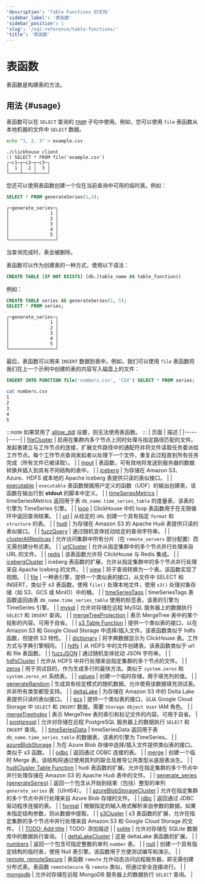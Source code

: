 ```yaml
---
'description': 'Table Functions 的文档'
'sidebar_label': '表函数'
'sidebar_position': 1
'slug': '/sql-reference/table-functions/'
'title': '表函数'
---
```



# 表函数

表函数是构建表的方法。

## 用法 {#usage}

表函数可以在 `SELECT` 查询的 [`FROM`](../../sql-reference/statements/select/from.md) 子句中使用。例如，您可以使用 `file` 表函数从本地机器的文件中 `SELECT` 数据。

```bash
echo "1, 2, 3" > example.csv
```
```text
./clickhouse client
:) SELECT * FROM file('example.csv')
┌─c1─┬─c2─┬─c3─┐
│  1 │  2 │  3 │
└────┴────┴────┘
```

您还可以使用表函数创建一个仅在当前查询中可用的临时表。例如：

```sql title="Query"
SELECT * FROM generateSeries(1,5);
```
```response title="Response"
┌─generate_series─┐
│               1 │
│               2 │
│               3 │
│               4 │
│               5 │
└─────────────────┘
```

当查询完成时，表会被删除。

表函数可以作为创建表的一种方式，使用以下语法：

```sql
CREATE TABLE [IF NOT EXISTS] [db.]table_name AS table_function()
```

例如：

```sql title="Query"
CREATE TABLE series AS generateSeries(1, 5);
SELECT * FROM series;
```

```response
┌─generate_series─┐
│               1 │
│               2 │
│               3 │
│               4 │
│               5 │
└─────────────────┘
```

最后，表函数可以用来 `INSERT` 数据到表中。例如，我们可以使用 `file` 表函数将我们在上一个示例中创建的表的内容写入磁盘上的文件：

```sql
INSERT INTO FUNCTION file('numbers.csv', 'CSV') SELECT * FROM series;
```

```bash
cat numbers.csv
1
2
3
4
5
```

:::note
如果禁用了 [allow_ddl](/operations/settings/settings#allow_ddl) 设置，则无法使用表函数。
:::
| 页面 | 描述 |
|-----|-----|
| [fileCluster](/sql-reference/table-functions/fileCluster) | 启用在集群内多个节点上同时处理与指定路径匹配的文件。发起者建立与工作节点的连接，扩展文件路径中的通配符并将文件读取任务委派给工作节点。每个工作节点查询发起者以处理下一个文件，重复此过程直到所有任务完成（所有文件已被读取）。 |
| [input](/sql-reference/table-functions/input) | 表函数，可有效地将发送到服务器的数据转换并插入到具有不同结构的表中。 |
| [iceberg](/sql-reference/table-functions/iceberg) | 为存储在 Amazon S3、Azure、HDFS 或本地的 Apache Iceberg 表提供只读的表似接口。 |
| [executable](/engines/table-functions/executable) | `executable` 表函数根据用户定义的函数（UDF）的输出创建表，该函数在输出行到 **stdout** 的脚本中定义。 |
| [timeSeriesMetrics](/sql-reference/table-functions/timeSeriesMetrics) | timeSeriesMetrics 返回用于表 `db_name.time_series_table` 的度量表，该表的引擎为 TimeSeries 引擎。 |
| [loop](/sql-reference/table-functions/loop) | ClickHouse 中的 loop 表函数用于在无限循环中返回查询结果。 |
| [url](/sql-reference/table-functions/url) | 从给定的 `URL` 创建一个具有指定 `format` 和 `structure` 的表。 |
| [hudi](/sql-reference/table-functions/hudi) | 为存储在 Amazon S3 的 Apache Hudi 表提供只读的表似接口。 |
| [fuzzQuery](/sql-reference/table-functions/fuzzQuery) | 通过随机变体扰动给定的查询字符串。 |
| [clusterAllReplicas](/sql-reference/table-functions/cluster) | 允许访问集群中所有分片（在 `remote_servers` 部分配置）而无需创建分布式表。 |
| [urlCluster](/sql-reference/table-functions/urlCluster) | 允许从指定集群中的多个节点并行处理来自 URL 的文件。 |
| [redis](/sql-reference/table-functions/redis) | 该表函数允许将 ClickHouse 与 Redis 集成。 |
| [icebergCluster](/sql-reference/table-functions/icebergCluster) | iceberg 表函数的扩展，允许从指定集群中的多个节点并行处理来自 Apache Iceberg 的文件。 |
| [view](/sql-reference/table-functions/view) | 将子查询转换为一个表。该函数实现了视图。 |
| [file](/sql-reference/table-functions/file) | 一种表引擎，提供一个类似表的接口，从文件中 SELECT 和 INSERT，类似于 s3 表函数。使用 `file()` 处理本地文件，使用 `s3()` 处理对象存储（如 S3、GCS 或 MinIO）中的桶。 |
| [timeSeriesTags](/sql-reference/table-functions/timeSeriesTags) | timeSeriesTags 表函数返回由表 `db_name.time_series_table` 使用的标签表，该表的引擎为 TimeSeries 引擎。 |
| [mysql](/sql-reference/table-functions/mysql) | 允许对存储在远程 MySQL 服务器上的数据执行 `SELECT` 和 `INSERT` 查询。 |
| [mergeTreeProjection](/sql-reference/table-functions/mergeTreeProjection) | 表示 MergeTree 表中的某个投影的内容。可用于自省。 |
| [s3 Table Function](/sql-reference/table-functions/s3) | 提供一个类似表的接口，以在 Amazon S3 和 Google Cloud Storage 中选择/插入文件。该表函数类似于 hdfs 函数，但提供 S3 特性。 |
| [dictionary](/sql-reference/table-functions/dictionary) | 将字典数据显示为 ClickHouse 表。工作方式与字典引擎相同。 |
| [hdfs](/sql-reference/table-functions/hdfs) | 从 HDFS 中的文件创建表。该表函数类似于 url 和 file 表函数。 |
| [fuzzJSON](/sql-reference/table-functions/fuzzJSON) | 通过随机变体扰动 JSON 字符串。 |
| [hdfsCluster](/sql-reference/table-functions/hdfsCluster) | 允许从 HDFS 中并行处理来自指定集群的多个节点的文件。 |
| [zeros](/sql-reference/table-functions/zeros) | 用于测试目的，作为生成多行的最快方法。类似于 `system.zeros` 和 `system.zeros_mt` 系统表。 |
| [values](/sql-reference/table-functions/values) | 创建一个临时存储，用于填充列的值。 |
| [generateRandom](/sql-reference/table-functions/generate) | 生成具有给定模式的随机数据。允许使用该数据填充测试表。并非所有类型都受支持。 |
| [deltaLake](/sql-reference/table-functions/deltalake) | 为存储在 Amazon S3 中的 Delta Lake 表提供只读的表似接口。 |
| [gcs](/sql-reference/table-functions/gcs) | 提供一个类似表的接口，以从 Google Cloud Storage 中 `SELECT` 和 `INSERT` 数据。需要 `Storage Object User` IAM 角色。 |
| [mergeTreeIndex](/sql-reference/table-functions/mergeTreeIndex) | 表示 MergeTree 表的索引和标记文件的内容。可用于自省。 |
| [postgresql](/sql-reference/table-functions/postgresql) | 允许对存储在远程 PostgreSQL 服务器上的数据执行 `SELECT` 和 `INSERT` 查询。 |
| [timeSeriesData](/sql-reference/table-functions/timeSeriesData) | timeSeriesData 返回用于表 `db_name.time_series_table` 的数据表，该表的引擎为 TimeSeries。 |
| [azureBlobStorage](/sql-reference/table-functions/azureBlobStorage) | 为在 Azure Blob 存储中选择/插入文件提供类似表的接口。类似于 s3 函数。 |
| [odbc](/sql-reference/table-functions/odbc) | 返回通过 ODBC 连接的表。 |
| [merge](/sql-reference/table-functions/merge) | 创建一个临时 Merge 表。该结构将通过使用其列的联合及推导公共类型从底层表派生。 |
| [hudiCluster Table Function](/sql-reference/table-functions/hudiCluster) | hudi 表函数的扩展。允许在指定集群的多个节点中并行处理存储在 Amazon S3 的 Apache Hudi 表中的文件。 |
| [generate_series (generateSeries)](/sql-reference/table-functions/generate_series) | 返回一个包含从开始到结束（包括）整型的单列 `generate_series` 表（UInt64）。 |
| [azureBlobStorageCluster](/sql-reference/table-functions/azureBlobStorageCluster) | 允许在指定集群的多个节点中并行处理来自 Azure Blob 存储的文件。 |
| [jdbc](/sql-reference/table-functions/jdbc) | 返回通过 JDBC 驱动程序连接的表。 |
| [format](/sql-reference/table-functions/format) | 根据指定的输入格式解析来自参数的数据。如果未指定结构参数，则从数据中提取。 |
| [s3Cluster](/sql-reference/table-functions/s3Cluster) | s3 表函数的扩展，允许在指定集群的多个节点中并行处理来自 Amazon S3 和 Google Cloud Storage 的文件。 |
| [TODO: Add title](/sql-reference/table-functions/generateSeries) | TODO: 添加描述 |
| [sqlite](/sql-reference/table-functions/sqlite) | 允许对存储在 SQLite 数据库中的数据执行查询。 |
| [deltaLakeCluster](/sql-reference/table-functions/deltalakeCluster) | 这是 deltaLake 表函数的扩展。 |
| [numbers](/sql-reference/table-functions/numbers) | 返回一个包含可指定整数的单列 `number` 表。 |
| [null](/sql-reference/table-functions/null) | 创建一个具有指定结构的临时表，使用 Null 表引擎。该函数用于方便测试编写和演示。 |
| [remote, remoteSecure](/sql-reference/table-functions/remote) | 表函数 `remote` 允许动态访问远程服务器，即无需创建分布式表。表函数 `remoteSecure` 与 `remote` 类似，但通过安全连接进行。 |
| [mongodb](/sql-reference/table-functions/mongodb) | 允许对存储在远程 MongoDB 服务器上的数据执行 `SELECT` 查询。 |

